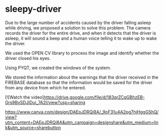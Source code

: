 # sleepy-driver
Due to the large number of accidents caused by the driver falling asleep while driving, we proposed a solution to solve this problem. The camera records the driver for the entire drive, and when it detects that the driver is asleep, it will sound a beep and a human voice telling it to wake up to wake the driver.

We used the OPEN CV library to process the image and identify whether the driver closed his eyes.

Using PYQT, we created the windows of the system.

We stored the information about the warnings that the driver received in the FIREBASE database so that the information would be saved for the driver from any device from which he entered.


[![Watch the video]https://drive.google.com/file/d/183qrZCqGBhzEB-Grs9BvSDJIDui_7A2I/view?usp=sharing

https://www.canva.com/design/DAEpJDRQi8A/_9oF31u4A2pg7hjHggGShQ/view?utm_content=DAEpJDRQi8A&utm_campaign=designshare&utm_medium=link&utm_source=sharebutton

